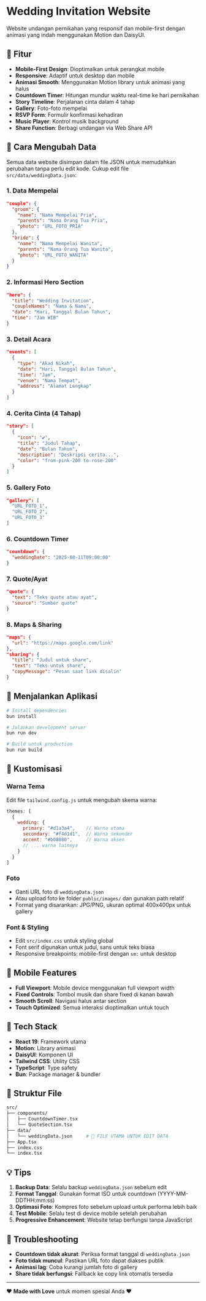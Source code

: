 # Wedding Invitation Website

Website undangan pernikahan yang responsif dan mobile-first dengan animasi yang indah menggunakan Motion dan DaisyUI.

## 🎯 Fitur

- **Mobile-First Design**: Dioptimalkan untuk perangkat mobile
- **Responsive**: Adaptif untuk desktop dan mobile
- **Animasi Smooth**: Menggunakan Motion library untuk animasi yang halus
- **Countdown Timer**: Hitungan mundur waktu real-time ke hari pernikahan
- **Story Timeline**: Perjalanan cinta dalam 4 tahap
- **Gallery**: Foto-foto mempelai
- **RSVP Form**: Formulir konfirmasi kehadiran
- **Music Player**: Kontrol musik background
- **Share Function**: Berbagi undangan via Web Share API

## 📝 Cara Mengubah Data

Semua data website disimpan dalam file JSON untuk memudahkan perubahan tanpa perlu edit kode. Cukup edit file `src/data/weddingData.json`:

### 1. Data Mempelai

```json
"couple": {
  "groom": {
    "name": "Nama Mempelai Pria",
    "parents": "Nama Orang Tua Pria",
    "photo": "URL_FOTO_PRIA"
  },
  "bride": {
    "name": "Nama Mempelai Wanita", 
    "parents": "Nama Orang Tua Wanita",
    "photo": "URL_FOTO_WANITA"
  }
}
```

### 2. Informasi Hero Section

```json
"hero": {
  "title": "Wedding Invitation",
  "coupleNames": "Nama & Nama",
  "date": "Hari, Tanggal Bulan Tahun",
  "time": "Jam WIB"
}
```

### 3. Detail Acara

```json
"events": [
  {
    "type": "Akad Nikah",
    "date": "Hari, Tanggal Bulan Tahun",
    "time": "Jam",
    "venue": "Nama Tempat",
    "address": "Alamat Lengkap"
  }
]
```

### 4. Cerita Cinta (4 Tahap)

```json
"story": [
  {
    "icon": "💕",
    "title": "Judul Tahap",
    "date": "Bulan Tahun",
    "description": "Deskripsi cerita...",
    "color": "from-pink-200 to-rose-200"
  }
]
```

### 5. Gallery Foto

```json
"gallery": [
  "URL_FOTO_1",
  "URL_FOTO_2",
  "URL_FOTO_3"
]
```

### 6. Countdown Timer

```json
"countdown": {
  "weddingDate": "2025-08-11T09:00:00"
}
```

### 7. Quote/Ayat

```json
"quote": {
  "text": "Teks quote atau ayat",
  "source": "Sumber quote"
}
```

### 8. Maps & Sharing

```json
"maps": {
  "url": "https://maps.google.com/link"
},
"sharing": {
  "title": "Judul untuk share",
  "text": "Teks untuk share",
  "copyMessage": "Pesan saat link disalin"
}
```

## 🚀 Menjalankan Aplikasi

```bash
# Install dependencies
bun install

# Jalankan development server
bun run dev

# Build untuk production
bun run build
```

## 🎨 Kustomisasi

### Warna Tema

Edit file `tailwind.config.js` untuk mengubah skema warna:

```javascript
themes: [
  {
    wedding: {
      primary: "#d1a3a4",    // Warna utama
      secondary: "#f4d1d1",  // Warna sekunder  
      accent: "#b08080",     // Warna aksen
      // ... warna lainnya
    }
  }
]
```

### Foto

- Ganti URL foto di `weddingData.json`
- Atau upload foto ke folder `public/images/` dan gunakan path relatif
- Format yang disarankan: JPG/PNG, ukuran optimal 400x400px untuk gallery

### Font & Styling

- Edit `src/index.css` untuk styling global
- Font serif digunakan untuk judul, sans untuk teks biasa
- Responsive breakpoints: mobile-first dengan `sm:` untuk desktop

## 📱 Mobile Features

- **Full Viewport**: Mobile device menggunakan full viewport width
- **Fixed Controls**: Tombol musik dan share fixed di kanan bawah
- **Smooth Scroll**: Navigasi halus antar section
- **Touch Optimized**: Semua interaksi dioptimalkan untuk touch

## 🔧 Tech Stack

- **React 19**: Framework utama
- **Motion**: Library animasi
- **DaisyUI**: Komponen UI
- **Tailwind CSS**: Utility CSS
- **TypeScript**: Type safety
- **Bun**: Package manager & bundler

## 📄 Struktur File

```bash
src/
├── components/
│   ├── CountdownTimer.tsx
│   └── QuoteSection.tsx
├── data/
│   └── weddingData.json     # 📝 FILE UTAMA UNTUK EDIT DATA
├── App.tsx
├── index.css
└── index.tsx
```

## 💡 Tips

1. **Backup Data**: Selalu backup `weddingData.json` sebelum edit
2. **Format Tanggal**: Gunakan format ISO untuk countdown (YYYY-MM-DDTHH:mm:ss)
3. **Optimasi Foto**: Kompres foto sebelum upload untuk performa lebih baik
4. **Test Mobile**: Selalu test di device mobile setelah perubahan
5. **Progressive Enhancement**: Website tetap berfungsi tanpa JavaScript

## 🐛 Troubleshooting

- **Countdown tidak akurat**: Periksa format tanggal di `weddingData.json`
- **Foto tidak muncul**: Pastikan URL foto dapat diakses publik
- **Animasi lag**: Coba kurangi jumlah foto di gallery
- **Share tidak berfungsi**: Fallback ke copy link otomatis tersedia

---

❤️ **Made with Love** untuk momen spesial Anda ❤️
